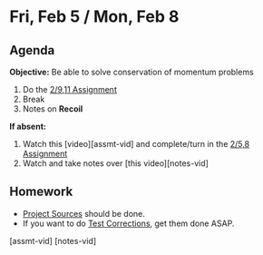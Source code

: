 Fri, Feb 5 / Mon, Feb 8
==================

Agenda
---------
**Objective:** Be able to solve conservation of momentum problems

1. Do the [2/9,11 Assignment][assmt]
4. Break
5. Notes on **Recoil**


**If absent:**

 1. Watch this [video][assmt-vid] and complete/turn in the [2/5,8 Assignment][assmt]
 2. Watch and take notes over [this video][notes-vid]

Homework 
-------------
- [Project Sources][sources] should be done.
- If you want to do [Test Corrections][correct], get them done ASAP.

[sources]: https://avon.schoology.com/assignment/4545023001
[correct]: https://avon.schoology.com/assignment/4631473967/
[assmt]: https://avon.schoology.com/assignment/4659172986/

[assmt-vid]
[notes-vid]
<!--stackedit_data:
eyJoaXN0b3J5IjpbOTIwNzQ2MzA4LDc0NjY0ODAzMCwtNzEwNz
A5NDI2LDM1MTkyODMxMSwtMTcyOTU2ODY5NSwtMTg2OTE2NTUy
OCwxMjkwMTE2NDAzLC0xMzA3ODE1MDI5LDQ1MzMzNTgxOCwtNj
YwOTUyNzkzLC0xMzcxMzE4MDI5LC0xNzE5NTM4MTksLTk5MDAw
MjUxNiwtMTMyNzYyNDE3MiwtNzk2NTA1ODQ1XX0=
-->
